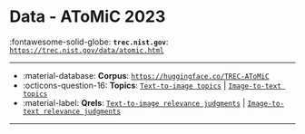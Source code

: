 # Data - AToMiC 2023 

:fontawesome-solid-globe: **`trec.nist.gov`**: [`https://trec.nist.gov/data/atomic.html`](https://trec.nist.gov/data/atomic.html)

---

- :material-database: **Corpus**: [`https://huggingface.co/TREC-AToMiC`](https://huggingface.co/TREC-AToMiC)
- :octicons-question-16: **Topics**: [`Text-to-image topics`](https://trec.nist.gov/data/atomic/TREC-2023-Text-to-Image.json) | [`Image-to-text topics`](https://trec.nist.gov/data/atomic/TREC-2023-Image-to-Text.json)
- :material-label: **Qrels**: [`Text-to-image relevance judgments`](https://trec.nist.gov/data/atomic/qrels.2023.t2i) | [`Image-to-text relevance judgments`](https://trec.nist.gov/data/atomic/qrels.2023.i2t)


---

